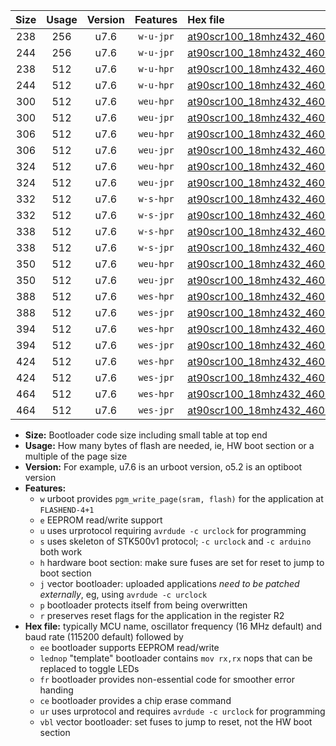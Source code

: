 |Size|Usage|Version|Features|Hex file|
|:-:|:-:|:-:|:-:|:--|
|238|256|u7.6|`w-u-jpr`|[at90scr100_18mhz432_460800bps_ur_vbl.hex](https://raw.githubusercontent.com/stefanrueger/urboot/main/bootloaders/at90scr100/fcpu_18mhz432/460800_bps/at90scr100_18mhz432_460800bps_ur_vbl.hex)|
|244|256|u7.6|`w-u-jpr`|[at90scr100_18mhz432_460800bps_lednop_ur_vbl.hex](https://raw.githubusercontent.com/stefanrueger/urboot/main/bootloaders/at90scr100/fcpu_18mhz432/460800_bps/at90scr100_18mhz432_460800bps_lednop_ur_vbl.hex)|
|238|512|u7.6|`w-u-hpr`|[at90scr100_18mhz432_460800bps_ur.hex](https://raw.githubusercontent.com/stefanrueger/urboot/main/bootloaders/at90scr100/fcpu_18mhz432/460800_bps/at90scr100_18mhz432_460800bps_ur.hex)|
|244|512|u7.6|`w-u-hpr`|[at90scr100_18mhz432_460800bps_lednop_ur.hex](https://raw.githubusercontent.com/stefanrueger/urboot/main/bootloaders/at90scr100/fcpu_18mhz432/460800_bps/at90scr100_18mhz432_460800bps_lednop_ur.hex)|
|300|512|u7.6|`weu-hpr`|[at90scr100_18mhz432_460800bps_ee_ur.hex](https://raw.githubusercontent.com/stefanrueger/urboot/main/bootloaders/at90scr100/fcpu_18mhz432/460800_bps/at90scr100_18mhz432_460800bps_ee_ur.hex)|
|300|512|u7.6|`weu-jpr`|[at90scr100_18mhz432_460800bps_ee_ur_vbl.hex](https://raw.githubusercontent.com/stefanrueger/urboot/main/bootloaders/at90scr100/fcpu_18mhz432/460800_bps/at90scr100_18mhz432_460800bps_ee_ur_vbl.hex)|
|306|512|u7.6|`weu-hpr`|[at90scr100_18mhz432_460800bps_ee_lednop_ur.hex](https://raw.githubusercontent.com/stefanrueger/urboot/main/bootloaders/at90scr100/fcpu_18mhz432/460800_bps/at90scr100_18mhz432_460800bps_ee_lednop_ur.hex)|
|306|512|u7.6|`weu-jpr`|[at90scr100_18mhz432_460800bps_ee_lednop_ur_vbl.hex](https://raw.githubusercontent.com/stefanrueger/urboot/main/bootloaders/at90scr100/fcpu_18mhz432/460800_bps/at90scr100_18mhz432_460800bps_ee_lednop_ur_vbl.hex)|
|324|512|u7.6|`weu-hpr`|[at90scr100_18mhz432_460800bps_ee_lednop_fr_ur.hex](https://raw.githubusercontent.com/stefanrueger/urboot/main/bootloaders/at90scr100/fcpu_18mhz432/460800_bps/at90scr100_18mhz432_460800bps_ee_lednop_fr_ur.hex)|
|324|512|u7.6|`weu-jpr`|[at90scr100_18mhz432_460800bps_ee_lednop_fr_ur_vbl.hex](https://raw.githubusercontent.com/stefanrueger/urboot/main/bootloaders/at90scr100/fcpu_18mhz432/460800_bps/at90scr100_18mhz432_460800bps_ee_lednop_fr_ur_vbl.hex)|
|332|512|u7.6|`w-s-hpr`|[at90scr100_18mhz432_460800bps.hex](https://raw.githubusercontent.com/stefanrueger/urboot/main/bootloaders/at90scr100/fcpu_18mhz432/460800_bps/at90scr100_18mhz432_460800bps.hex)|
|332|512|u7.6|`w-s-jpr`|[at90scr100_18mhz432_460800bps_vbl.hex](https://raw.githubusercontent.com/stefanrueger/urboot/main/bootloaders/at90scr100/fcpu_18mhz432/460800_bps/at90scr100_18mhz432_460800bps_vbl.hex)|
|338|512|u7.6|`w-s-hpr`|[at90scr100_18mhz432_460800bps_lednop.hex](https://raw.githubusercontent.com/stefanrueger/urboot/main/bootloaders/at90scr100/fcpu_18mhz432/460800_bps/at90scr100_18mhz432_460800bps_lednop.hex)|
|338|512|u7.6|`w-s-jpr`|[at90scr100_18mhz432_460800bps_lednop_vbl.hex](https://raw.githubusercontent.com/stefanrueger/urboot/main/bootloaders/at90scr100/fcpu_18mhz432/460800_bps/at90scr100_18mhz432_460800bps_lednop_vbl.hex)|
|350|512|u7.6|`weu-hpr`|[at90scr100_18mhz432_460800bps_ee_lednop_fr_ce_ur.hex](https://raw.githubusercontent.com/stefanrueger/urboot/main/bootloaders/at90scr100/fcpu_18mhz432/460800_bps/at90scr100_18mhz432_460800bps_ee_lednop_fr_ce_ur.hex)|
|350|512|u7.6|`weu-jpr`|[at90scr100_18mhz432_460800bps_ee_lednop_fr_ce_ur_vbl.hex](https://raw.githubusercontent.com/stefanrueger/urboot/main/bootloaders/at90scr100/fcpu_18mhz432/460800_bps/at90scr100_18mhz432_460800bps_ee_lednop_fr_ce_ur_vbl.hex)|
|388|512|u7.6|`wes-hpr`|[at90scr100_18mhz432_460800bps_ee.hex](https://raw.githubusercontent.com/stefanrueger/urboot/main/bootloaders/at90scr100/fcpu_18mhz432/460800_bps/at90scr100_18mhz432_460800bps_ee.hex)|
|388|512|u7.6|`wes-jpr`|[at90scr100_18mhz432_460800bps_ee_vbl.hex](https://raw.githubusercontent.com/stefanrueger/urboot/main/bootloaders/at90scr100/fcpu_18mhz432/460800_bps/at90scr100_18mhz432_460800bps_ee_vbl.hex)|
|394|512|u7.6|`wes-hpr`|[at90scr100_18mhz432_460800bps_ee_lednop.hex](https://raw.githubusercontent.com/stefanrueger/urboot/main/bootloaders/at90scr100/fcpu_18mhz432/460800_bps/at90scr100_18mhz432_460800bps_ee_lednop.hex)|
|394|512|u7.6|`wes-jpr`|[at90scr100_18mhz432_460800bps_ee_lednop_vbl.hex](https://raw.githubusercontent.com/stefanrueger/urboot/main/bootloaders/at90scr100/fcpu_18mhz432/460800_bps/at90scr100_18mhz432_460800bps_ee_lednop_vbl.hex)|
|424|512|u7.6|`wes-hpr`|[at90scr100_18mhz432_460800bps_ee_lednop_fr.hex](https://raw.githubusercontent.com/stefanrueger/urboot/main/bootloaders/at90scr100/fcpu_18mhz432/460800_bps/at90scr100_18mhz432_460800bps_ee_lednop_fr.hex)|
|424|512|u7.6|`wes-jpr`|[at90scr100_18mhz432_460800bps_ee_lednop_fr_vbl.hex](https://raw.githubusercontent.com/stefanrueger/urboot/main/bootloaders/at90scr100/fcpu_18mhz432/460800_bps/at90scr100_18mhz432_460800bps_ee_lednop_fr_vbl.hex)|
|464|512|u7.6|`wes-hpr`|[at90scr100_18mhz432_460800bps_ee_lednop_fr_ce.hex](https://raw.githubusercontent.com/stefanrueger/urboot/main/bootloaders/at90scr100/fcpu_18mhz432/460800_bps/at90scr100_18mhz432_460800bps_ee_lednop_fr_ce.hex)|
|464|512|u7.6|`wes-jpr`|[at90scr100_18mhz432_460800bps_ee_lednop_fr_ce_vbl.hex](https://raw.githubusercontent.com/stefanrueger/urboot/main/bootloaders/at90scr100/fcpu_18mhz432/460800_bps/at90scr100_18mhz432_460800bps_ee_lednop_fr_ce_vbl.hex)|

- **Size:** Bootloader code size including small table at top end
- **Usage:** How many bytes of flash are needed, ie, HW boot section or a multiple of the page size
- **Version:** For example, u7.6 is an urboot version, o5.2 is an optiboot version
- **Features:**
  + `w` urboot provides `pgm_write_page(sram, flash)` for the application at `FLASHEND-4+1`
  + `e` EEPROM read/write support
  + `u` uses urprotocol requiring `avrdude -c urclock` for programming
  + `s` uses skeleton of STK500v1 protocol; `-c urclock` and `-c arduino` both work
  + `h` hardware boot section: make sure fuses are set for reset to jump to boot section
  + `j` vector bootloader: uploaded applications *need to be patched externally*, eg, using `avrdude -c urclock`
  + `p` bootloader protects itself from being overwritten
  + `r` preserves reset flags for the application in the register R2
- **Hex file:** typically MCU name, oscillator frequency (16 MHz default) and baud rate (115200 default) followed by
  + `ee` bootloader supports EEPROM read/write
  + `lednop` "template" bootloader contains `mov rx,rx` nops that can be replaced to toggle LEDs
  + `fr` bootloader provides non-essential code for smoother error handing
  + `ce` bootloader provides a chip erase command
  + `ur` uses urprotocol and requires `avrdude -c urclock` for programming
  + `vbl` vector bootloader: set fuses to jump to reset, not the HW boot section
